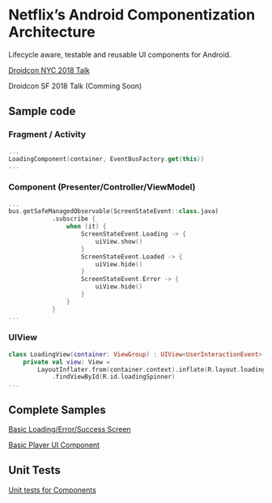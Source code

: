 # Netflix’s Android Componentization Architecture

Lifecycle aware, testable and reusable UI components for Android.

[Droidcon NYC 2018 Talk](https://youtu.be/dS9gho9Rxn4)

Droidcon SF 2018 Talk (Comming Soon)

## Sample code
### Fragment / Activity

~~~kotlin
...
LoadingComponent(container, EventBusFactory.get(this))
...
~~~

### Component (Presenter/Controller/ViewModel)

~~~kotlin
...
bus.getSafeManagedObservable(ScreenStateEvent::class.java)
            .subscribe {
                when (it) {
                    ScreenStateEvent.Loading -> {
                        uiView.show()
                    }
                    ScreenStateEvent.Loaded -> {
                        uiView.hide()
                    }
                    ScreenStateEvent.Error -> {
                        uiView.hide()
                    }
                }
            }
...   
~~~

### UIView

~~~kotlin
class LoadingView(container: ViewGroup) : UIView<UserInteractionEvent>(container) {
    private val view: View =
        LayoutInflater.from(container.context).inflate(R.layout.loading, container, true)
            .findViewById(R.id.loadingSpinner)
...            
~~~

## Complete Samples
[Basic Loading/Error/Success Screen](https://github.com/julianomoraes/componentizationArch/tree/master/app/src/main/java/com/jmoraes/componentizationsample/basic/components)

[Basic Player UI Component](https://github.com/julianomoraes/componentizationArch/tree/master/app/src/main/java/com/jmoraes/componentizationsample/player/components)

## Unit Tests
[Unit tests for Components](https://github.com/julianomoraes/componentizationArch/tree/master/app/src/test/java/com/jmoraes/componentizationsample)

